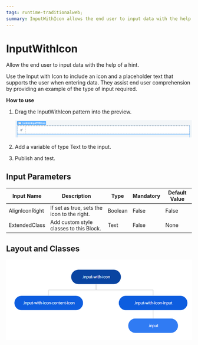 ```yaml
---
tags: runtime-traditionalweb; 
summary: InputWithIcon allows the end user to input data with the help of a hint.
---
```


# InputWithIcon 

Allow the end user to input data with the help of a hint.

Use the Input with Icon to include an icon and a placeholder text that supports the user when entering data. They assist end user comprehension by providing an example of the type of input required.  

**How to use**

1. Drag the InputWithIcon pattern into the preview.

    ![](<images/inputwithicon-image-1.png>)

1. Add a variable of type Text to the input.
1. Publish and test.

## Input Parameters

| Input Name |  Description |  Type | Mandatory | Default Value |
|---|---|---|---|---|
| AlignIconRight  |  If set as true, sets the icon to the right. | Boolean | False | False |
| ExtendedClass  |  Add custom style classes to this Block. | Text | False | None |
  
## Layout and Classes

![](<images/inputwithicon-image-2.png>)


